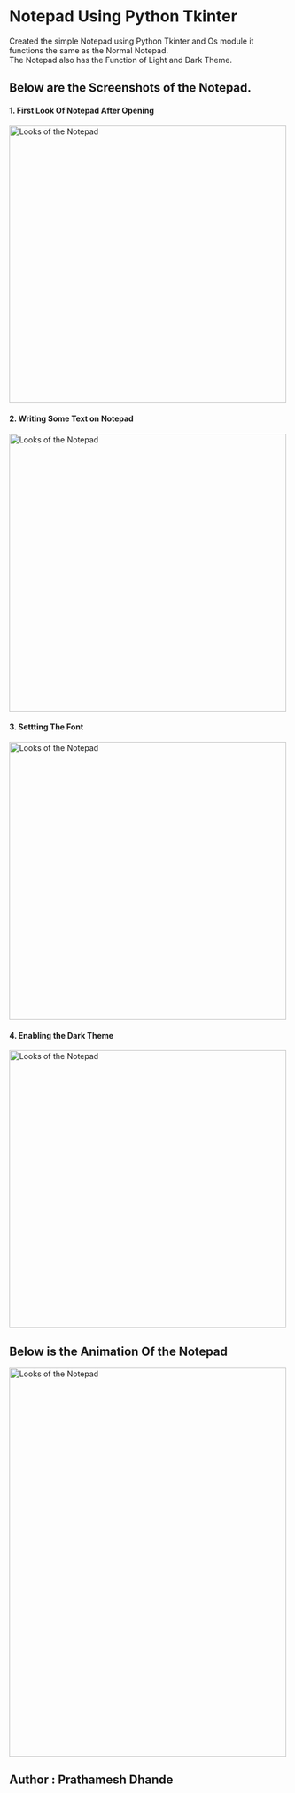 # Notepad Using Python Tkinter <br />

Created the simple Notepad using Python Tkinter and Os module it functions the same as the Normal Notepad.<br />
The Notepad also has the Function of Light and Dark Theme. <br />

## Below are the Screenshots of the Notepad. <br />

<p align="center">
<h4>1. First Look Of Notepad After Opening</h4> 
<img src="https://user-images.githubusercontent.com/87264935/173215078-86daddbc-a312-41ac-82cd-414316227c42.png" height="500" Title="Opening" alt="Looks of the Notepad">

<h4>2. Writing Some Text on Notepad</h4>
<img src="https://user-images.githubusercontent.com/87264935/173215076-f32f38a3-9915-4cea-a7da-e513935f6c5f.png" height="500" Title="Writing" alt="Looks of the Notepad">

<h4>3. Settting The Font</h4>
<img src="https://user-images.githubusercontent.com/87264935/173215081-ec9c63a8-515e-4ff8-9053-f39eb103ca0b.png" height="500" Title="Setting The font" alt="Looks of the Notepad">

<h4>4. Enabling the Dark Theme</h4>
<img src="https://user-images.githubusercontent.com/87264935/173215080-6566ed80-fcf2-4a87-a70d-26c83a96335e.png" height="500" Title="Changing The Dark Theme" alt="Looks of the Notepad">
</p>

## Below is the Animation Of the Notepad <br />
<img src="https://user-images.githubusercontent.com/87264935/173510155-68c0d9cd-4f4e-4ae2-ae9c-6dc1ff44d446.gif" height="700" width="500" Title="Opening" alt="Looks of the Notepad">

## Author : Prathamesh Dhande
                                                                                                                                                                                                                                                                                                

